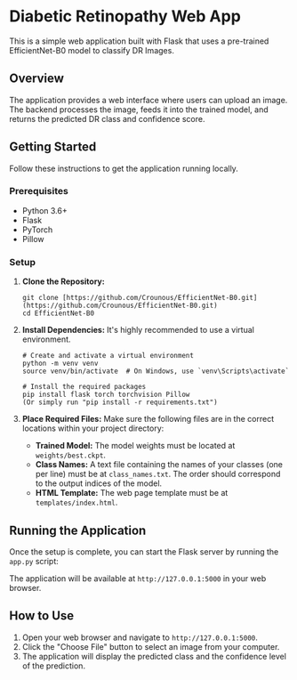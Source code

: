 # Diabetic Retinopathy Web App

This is a simple web application built with Flask that uses a pre-trained EfficientNet-B0 model to classify DR Images.

## Overview

The application provides a web interface where users can upload an image. The backend processes the image, feeds it into the trained model, and returns the predicted DR class and confidence score.

## Getting Started

Follow these instructions to get the application running locally.

### Prerequisites

* Python 3.6+
* Flask
* PyTorch
* Pillow

### Setup

1.  **Clone the Repository:**
    ```
    git clone [https://github.com/Crounous/EfficientNet-B0.git](https://github.com/Crounous/EfficientNet-B0.git)
    cd EfficientNet-B0
    ```

2.  **Install Dependencies:**
    It's highly recommended to use a virtual environment.
    ```
    # Create and activate a virtual environment
    python -m venv venv
    source venv/bin/activate  # On Windows, use `venv\Scripts\activate`

    # Install the required packages
    pip install flask torch torchvision Pillow
    (Or simply run "pip install -r requirements.txt")
     ```
3.  **Place Required Files:**
    Make sure the following files are in the correct locations within your project directory:
    * **Trained Model:** The model weights must be located at `weights/best.ckpt`.
    * **Class Names:** A text file containing the names of your classes (one per line) must be at `class_names.txt`. The order should correspond to the output indices of the model.
    * **HTML Template:** The web page template must be at `templates/index.html`.

## Running the Application

Once the setup is complete, you can start the Flask server by running the `app.py` script:

The application will be available at `http://127.0.0.1:5000` in your web browser.

## How to Use

1.  Open your web browser and navigate to `http://127.0.0.1:5000`.
2.  Click the "Choose File" button to select an image from your computer.
3.  The application will display the predicted class and the confidence level of the prediction.
